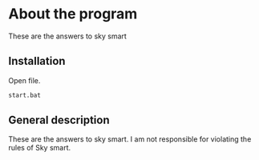 # About the program

These are the answers to sky smart

## Installation

Open file.

```bash
start.bat
```


## General description

These are the answers to sky smart. I am not responsible for violating the rules of Sky smart.
